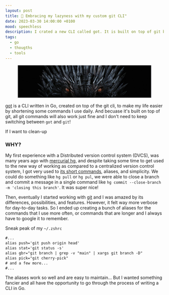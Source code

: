 ```yaml
---
layout: post
title: 🤦 Embracing my lazyness with my custom git CLI"
date: 2023-03-30 14:00:00 +0100
mood: speechless
description: I crated a new CLI called got. It is built on top of git because I'm lazy.
tags:
  - go
  - thougths
  - tools
---
```


<figure class="aligncenter">
  <img src="https://raw.githubusercontent.com/flavio1110/got/main/got.png" alt="The eyes of Drogon" />
</figure>

<!--more-->

[got](https://github.com/flavio1110/got) is a CLI written in Go, created on top of the git cli, to make my life easier by shortening some commands I use daily. And becuase it's built on top of git, all git commands will also work just fine and I don't need to keep switching between `got` and `git`!

If I want to clean-up

### WHY?

My first experience with a Distributed version control system (DVCS), was many years ago with [mercurial hg](https://en.wikipedia.org/wiki/Mercurial), and despite taking some time to get used to the new way of working as compared to a centralized version control system, I got very used to [its short commands](https://gist.github.com/cortesben/016cd401faae5a8dae59), aliases, and simplicity.
We could do something like `hg pull` or `hg pul`, we were able to close a branch and commit a message in a single command like `hg commit --close-branch -m 'closing this branch'`. It was super nice!

Then, eventually I started working with [git](https://git-scm.com/) and I was amazed by its differences, possibilities, and features. However, it felt way more verbose for day-to-day tasks. So I ended up creating a bunch of aliases for the commands that I use more often, or commands that are longer and I always have to google it to remember.

Sneak peak of my `~/.zshrc`

```shell
#...
alias push='git push origin head'
alias stat='git status -s'
alias gbr="git branch | grep -v "main" | xargs git branch -D"
alias pick="git cherry-pick"
# and a few more...
#...
```

The aliases work so well and are easy to maintain... But I wanted something fancier and all have the opportunity to go through the process of writing a CLI in Go.

